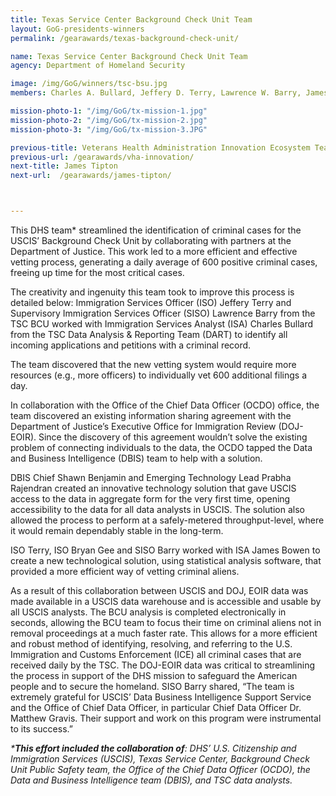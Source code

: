 ```yaml
---
title: Texas Service Center Background Check Unit Team
layout: GoG-presidents-winners
permalink: /gearawards/texas-background-check-unit/

name: Texas Service Center Background Check Unit Team
agency: Department of Homeland Security

image: /img/GoG/winners/tsc-bsu.jpg
members: Charles A. Bullard, Jeffery D. Terry, Lawrence W. Barry, James K. Bowen

mission-photo-1: "/img/GoG/tx-mission-1.jpg"
mission-photo-2: "/img/GoG/tx-mission-2.jpg"
mission-photo-3: "/img/GoG/tx-mission-3.JPG"

previous-title: Veterans Health Administration Innovation Ecosystem Team
previous-url: /gearawards/vha-innovation/
next-title: James Tipton
next-url:  /gearawards/james-tipton/



---
```

This DHS team* streamlined the identification of criminal cases for the USCIS’ Background Check Unit by collaborating with partners at the Department of Justice. This work led to a more efficient and effective vetting process, generating a daily average of 600 positive criminal cases, freeing up time for the  most critical cases.

The creativity and ingenuity this team took to improve this process is detailed below:
Immigration Services Officer (ISO) Jeffery Terry and Supervisory Immigration Services Officer (SISO) Lawrence Barry from the TSC BCU worked with Immigration Services Analyst (ISA) Charles Bullard from the TSC Data Analysis & Reporting Team (DART) to identify all incoming applications and petitions with a criminal record.

The team discovered that the new vetting system would require more resources (e.g., more officers) to individually vet 600 additional filings a day.

In collaboration with the Office of the Chief Data Officer (OCDO) office, the team discovered an existing information sharing agreement with the Department of Justice’s Executive Office for Immigration Review (DOJ-EOIR). Since the discovery of this agreement wouldn’t solve the existing problem of connecting individuals to the data, the OCDO  tapped the Data and Business Intelligence (DBIS) team to help with a solution.

DBIS Chief Shawn Benjamin and Emerging Technology Lead Prabha Rajendran created an innovative  technology solution that gave USCIS access to the data in aggregate form for the very first time, opening accessibility to the data for all data analysts in USCIS. The solution also allowed the process to perform at a safely-metered throughput-level, where it would remain dependably stable in the long-term.

ISO Terry, ISO Bryan Gee and SISO Barry worked with ISA James Bowen to create a new technological solution, using statistical analysis software, that provided a more efficient way of vetting criminal aliens.

As a result of this collaboration between USCIS and DOJ, EOIR data was made available in a USCIS data warehouse and is accessible and usable by all USCIS analysts. The BCU analysis is completed electronically in seconds, allowing the BCU team to focus their time on criminal aliens not in removal proceedings at a much faster rate. This allows for a more efficient and robust method of identifying, resolving, and referring to the U.S. Immigration and Customs Enforcement (ICE) all criminal cases that are received daily by the TSC. The DOJ-EOIR data was critical to streamlining the process in support of the DHS mission to safeguard the American people and to secure the homeland. SISO Barry shared, “The team is extremely grateful for USCIS’ Data Business Intelligence Support Service and the Office of Chief Data Officer, in particular Chief Data Officer Dr. Matthew Gravis. Their support and work on this program were instrumental to its success.”

<i>*<b>This effort included the collaboration of</b>: DHS’ U.S. Citizenship and Immigration Services (USCIS), Texas Service Center, Background Check Unit Public Safety team, the Office of the Chief Data Officer (OCDO), the Data and Business Intelligence team (DBIS), and TSC data analysts.</i>
